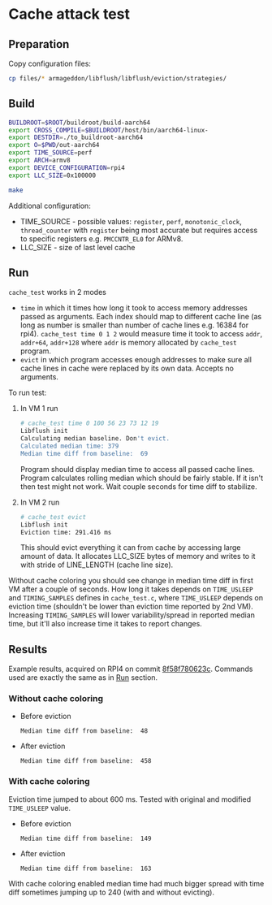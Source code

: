 # Cache attack test

## Preparation

Copy configuration files:

```sh
cp files/* armageddon/libflush/libflush/eviction/strategies/
```

## Build

```sh
BUILDROOT=$ROOT/buildroot/build-aarch64
export CROSS_COMPILE=$BUILDROOT/host/bin/aarch64-linux-
export DESTDIR=./to_buildroot-aarch64
export O=$PWD/out-aarch64
export TIME_SOURCE=perf
export ARCH=armv8
export DEVICE_CONFIGURATION=rpi4
export LLC_SIZE=0x100000

make
```

Additional configuration:

* TIME_SOURCE - possible values: `register`, `perf`, `monotonic_clock`,
  `thread_counter` with `register` being most accurate but requires access to
  specific registers e.g. `PMCCNTR_EL0` for ARMv8.
* LLC_SIZE - size of last level cache

## Run

`cache_test` works in 2 modes

* `time` in which it times how long it took to access memory addresses passed as
  arguments. Each index should map to different cache line (as long as number is
  smaller than number of cache lines e.g. 16384 for rpi4).
  `cache_test time 0 1 2` would measure time it took to access
  `addr`, `addr+64`, `addr+128` where `addr` is memory allocated by `cache_test`
  program.
* `evict` in which program accesses enough addresses to make sure all cache
  lines in cache were replaced by its own data. Accepts no arguments.

To run test:

1. In VM 1 run

    ```sh
    # cache_test time 0 100 56 23 73 12 19
    Libflush init
    Calculating median baseline. Don't evict.
    Calculated median time: 379
    Median time diff from baseline:  69
    ```

    Program should display median time to access all passed cache lines.
    Program calculates rolling median which should be fairly stable. If it isn't
    then test might not work. Wait couple seconds for time diff to stabilize.

2. In VM 2 run

    ```sh
    # cache_test evict
    Libflush init
    Eviction time: 291.416 ms
    ```

    This should evict everything it can from cache by accessing large amount of
    data. It allocates LLC_SIZE bytes of memory and writes to it with
    stride of LINE_LENGTH (cache line size).

Without cache coloring you should see change in median time diff in first VM
after a couple of seconds. How long it takes depends on `TIME_USLEEP` and
`TIMING_SAMPLES` defines in `cache_test.c`, where `TIME_USLEEP` depends on
eviction time (shouldn't be lower than eviction time reported by 2nd VM).
Increasing `TIMING_SAMPLES` will lower variability/spread in reported median
time, but it'll also increase time it takes to report changes.

## Results

Example results, acquired on RPI4 on commit
[8f58f780623c](https://github.com/3mdeb/CROSSCON-Hypervisor-and-TEE-Isolation-Demos/commit/8f58f780623c8691c5b8e9f7a434d02cb9b4f13c).
Commands used are exactly the same as in [Run](#run) section.

### Without cache coloring

* Before eviction

    ```text
    Median time diff from baseline:  48
    ```

* After eviction

    ```text
    Median time diff from baseline:  458
    ```

### With cache coloring

Eviction time jumped to about 600 ms. Tested with original and modified
`TIME_USLEEP` value.

* Before eviction

    ```text
    Median time diff from baseline:  149
    ```

* After eviction

    ```text
    Median time diff from baseline:  163
    ```

With cache coloring enabled median time had much bigger spread with time diff
sometimes jumping up to 240 (with and without evicting).
